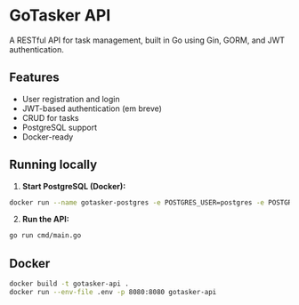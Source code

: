 # GoTasker API

A RESTful API for task management, built in Go using Gin, GORM, and JWT authentication.

## Features
- User registration and login
- JWT-based authentication (em breve)
- CRUD for tasks
- PostgreSQL support
- Docker-ready

## Running locally

1. **Start PostgreSQL (Docker):**

```bash
docker run --name gotasker-postgres -e POSTGRES_USER=postgres -e POSTGRES_PASSWORD=postgres -e POSTGRES_DB=gotasker_db -p 5432:5432 -d postgres
```

2. **Run the API:**

```bash
go run cmd/main.go
```

## Docker

```bash
docker build -t gotasker-api .
docker run --env-file .env -p 8080:8080 gotasker-api
```
